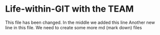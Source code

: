 # Life-within-GIT with the TEAM
This file has been changed. 
In the middle we added this line
Another new line in this file.
We need to create some more md (mark down) files